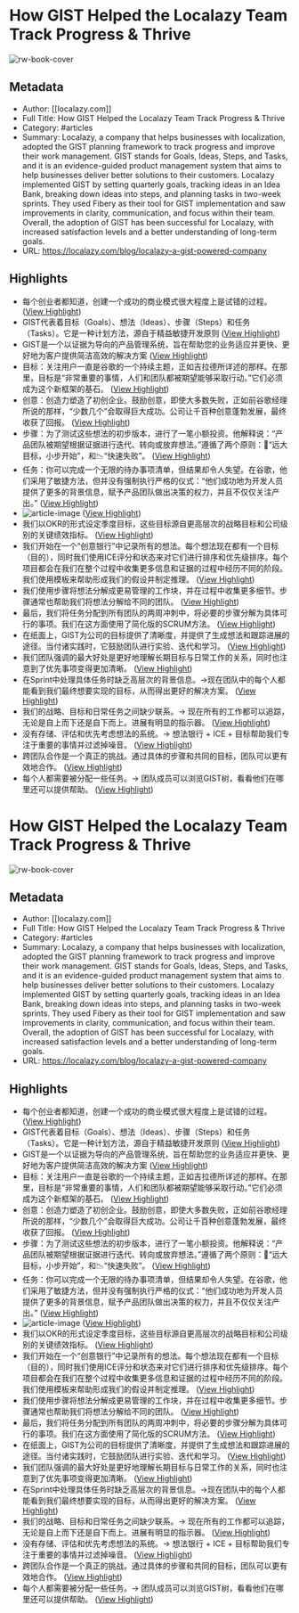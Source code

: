 # How GIST Helped the Localazy Team Track Progress & Thrive

![rw-book-cover](https://ghost.localazy.com/content/images/2023/09/GIST-introduction.png)

## Metadata
- Author: [[localazy.com]]
- Full Title: How GIST Helped the Localazy Team Track Progress & Thrive
- Category: #articles
- Summary: Localazy, a company that helps businesses with localization, adopted the GIST planning framework to track progress and improve their work management. GIST stands for Goals, Ideas, Steps, and Tasks, and it is an evidence-guided product management system that aims to help businesses deliver better solutions to their customers. Localazy implemented GIST by setting quarterly goals, tracking ideas in an Idea Bank, breaking down ideas into steps, and planning tasks in two-week sprints. They used Fibery as their tool for GIST implementation and saw improvements in clarity, communication, and focus within their team. Overall, the adoption of GIST has been successful for Localazy, with increased satisfaction levels and a better understanding of long-term goals.
- URL: https://localazy.com/blog/localazy-a-gist-powered-company

## Highlights
- 每个创业者都知道，创建一个成功的商业模式很大程度上是试错的过程。 ([View Highlight](https://read.readwise.io/read/01hdnmrtd80bat82e1k3fg524e))
- GIST代表着目标（Goals）、想法（Ideas）、步骤（Steps）和任务（Tasks）。它是一种计划方法，源自于精益敏捷开发原则 ([View Highlight](https://read.readwise.io/read/01hdnmznkg6k9dgmpvb14e21gf))
- GIST是一个以证据为导向的产品管理系统，旨在帮助您的业务适应并更快、更好地为客户提供简洁高效的解决方案 ([View Highlight](https://read.readwise.io/read/01hdnn061v1dnxchmq8mtheemm))
- 目标：关注用户一直是谷歌的一个持续主题，正如吉拉德所详述的那样。在那里，目标是“非常重要的事情，人们和团队都被期望能够采取行动。”它们必须成为这个新框架的基石。 ([View Highlight](https://read.readwise.io/read/01hdnn16p4wyrzy56f7ecc0j73))
- 创意：创造力塑造了初创企业。鼓励创意，即使大多数失败，正如前谷歌经理所说的那样，“少数几个”会取得巨大成功。公司让千百种创意蓬勃发展，最终收获了回报。 ([View Highlight](https://read.readwise.io/read/01hdnn1h4qc39p2cmdygz6t183))
- 步骤：为了测试这些想法的初步版本，进行了一笔小额投资。他解释说：“产品团队被期望根据证据进行迭代、转向或放弃想法。”遵循了两个原则：👣“远大目标，小步开始”，和📉“快速失败”。 ([View Highlight](https://read.readwise.io/read/01hdnn2466th6ss3qee74q84sj))
- 任务：你可以完成一个无限的待办事项清单，但结果却令人失望。在谷歌，他们采用了敏捷方法，但并没有强制执行严格的仪式：“他们成功地为开发人员提供了更多的背景信息，赋予产品团队做出决策的权力，并且不仅仅关注产出。” ([View Highlight](https://read.readwise.io/read/01hdnn2f93yss21m9c304e1hvv))
- ![article-image](https://localazy.com/_ipx/f_webp,q_85/https://ghost.localazy.com/content/images/2023/10/gist-framework-scheme.png) ([View Highlight](https://read.readwise.io/read/01hdnn3ase7nqp08s20q87nehc))
- 我们以OKR的形式设定季度目标，这些目标源自更高层次的战略目标和公司级别的关键绩效指标。 ([View Highlight](https://read.readwise.io/read/01hdnncgnhm3z6yxtbdc7jzpfw))
- 我们开始在一个“创意银行”中记录所有的想法。每个想法现在都有一个目标（目的），同时我们使用ICE评分和状态来对它们进行排序和优先级排序。每个项目都会在我们在整个过程中收集更多信息和证据的过程中经历不同的阶段。我们使用模板来帮助形成我们的假设并制定推理。 ([View Highlight](https://read.readwise.io/read/01hdnnd1hf3azta413ppzvn4cn))
- 我们使用步骤将想法分解成更易管理的工作块，并在过程中收集更多细节。步骤通常也帮助我们将想法分解给不同的团队。 ([View Highlight](https://read.readwise.io/read/01hdnne3b6phxvjkcdxdcx98a6))
- 最后，我们将任务分配到所有团队的两周冲刺中，将必要的步骤分解为具体可行的事项。我们在这方面使用了简化版的SCRUM方法。 ([View Highlight](https://read.readwise.io/read/01hdnnf00xd7hkqq89nbr7fxms))
- 在纸面上，GIST为公司的目标提供了清晰度，并提供了生成想法和跟踪进展的途径。当付诸实践时，它鼓励团队进行实验、迭代和学习。 ([View Highlight](https://read.readwise.io/read/01hdnp2cqqt6qsfrxsbr1avq0k))
- 我们团队强调的最大好处是更好地理解长期目标与日常工作的关系，同时也注意到了优先事项变得更加清晰。 ([View Highlight](https://read.readwise.io/read/01hdnp81rvf7q3m790v498ecpk))
- 在Sprint中处理具体任务时缺乏高层次的背景信息。→现在团队中的每个人都能看到我们最终想要实现的目标，从而得出更好的解决方案。 ([View Highlight](https://read.readwise.io/read/01hdnped7myp2022trmb4w672t))
- 我们的战略、目标和日常任务之间缺少联系。→ 现在所有的工作都可以追踪，无论是自上而下还是自下而上。进展有明显的指示器。 ([View Highlight](https://read.readwise.io/read/01hdnpdpjckb7dhq5fs1r0kkds))
- 没有存储、评估和优先考虑想法的系统。→ 想法银行 + ICE + 目标帮助我们专注于重要的事情并过滤掉噪音。 ([View Highlight](https://read.readwise.io/read/01hdnpe7m8ta1rnayt0kyp53jp))
- 跨团队合作是一个真正的挑战。通过具体的步骤和共同的目标，团队可以更有效地合作。 ([View Highlight](https://read.readwise.io/read/01hdnpq2qzx0cdbfqc0e8x06s8))
- 每个人都需要被分配一些任务。→ 团队成员可以浏览GIST树，看看他们在哪里还可以提供帮助。 ([View Highlight](https://read.readwise.io/read/01hdnprwm2v2z5age8wc69jmh8))
# How GIST Helped the Localazy Team Track Progress & Thrive

![rw-book-cover](https://ghost.localazy.com/content/images/2023/09/GIST-introduction.png)

## Metadata
- Author: [[localazy.com]]
- Full Title: How GIST Helped the Localazy Team Track Progress & Thrive
- Category: #articles
- Summary: Localazy, a company that helps businesses with localization, adopted the GIST planning framework to track progress and improve their work management. GIST stands for Goals, Ideas, Steps, and Tasks, and it is an evidence-guided product management system that aims to help businesses deliver better solutions to their customers. Localazy implemented GIST by setting quarterly goals, tracking ideas in an Idea Bank, breaking down ideas into steps, and planning tasks in two-week sprints. They used Fibery as their tool for GIST implementation and saw improvements in clarity, communication, and focus within their team. Overall, the adoption of GIST has been successful for Localazy, with increased satisfaction levels and a better understanding of long-term goals.
- URL: https://localazy.com/blog/localazy-a-gist-powered-company

## Highlights
- 每个创业者都知道，创建一个成功的商业模式很大程度上是试错的过程。 ([View Highlight](https://read.readwise.io/read/01hdnmrtd80bat82e1k3fg524e))
- GIST代表着目标（Goals）、想法（Ideas）、步骤（Steps）和任务（Tasks）。它是一种计划方法，源自于精益敏捷开发原则 ([View Highlight](https://read.readwise.io/read/01hdnmznkg6k9dgmpvb14e21gf))
- GIST是一个以证据为导向的产品管理系统，旨在帮助您的业务适应并更快、更好地为客户提供简洁高效的解决方案 ([View Highlight](https://read.readwise.io/read/01hdnn061v1dnxchmq8mtheemm))
- 目标：关注用户一直是谷歌的一个持续主题，正如吉拉德所详述的那样。在那里，目标是“非常重要的事情，人们和团队都被期望能够采取行动。”它们必须成为这个新框架的基石。 ([View Highlight](https://read.readwise.io/read/01hdnn16p4wyrzy56f7ecc0j73))
- 创意：创造力塑造了初创企业。鼓励创意，即使大多数失败，正如前谷歌经理所说的那样，“少数几个”会取得巨大成功。公司让千百种创意蓬勃发展，最终收获了回报。 ([View Highlight](https://read.readwise.io/read/01hdnn1h4qc39p2cmdygz6t183))
- 步骤：为了测试这些想法的初步版本，进行了一笔小额投资。他解释说：“产品团队被期望根据证据进行迭代、转向或放弃想法。”遵循了两个原则：👣“远大目标，小步开始”，和📉“快速失败”。 ([View Highlight](https://read.readwise.io/read/01hdnn2466th6ss3qee74q84sj))
- 任务：你可以完成一个无限的待办事项清单，但结果却令人失望。在谷歌，他们采用了敏捷方法，但并没有强制执行严格的仪式：“他们成功地为开发人员提供了更多的背景信息，赋予产品团队做出决策的权力，并且不仅仅关注产出。” ([View Highlight](https://read.readwise.io/read/01hdnn2f93yss21m9c304e1hvv))
- ![article-image](https://localazy.com/_ipx/f_webp,q_85/https://ghost.localazy.com/content/images/2023/10/gist-framework-scheme.png) ([View Highlight](https://read.readwise.io/read/01hdnn3ase7nqp08s20q87nehc))
- 我们以OKR的形式设定季度目标，这些目标源自更高层次的战略目标和公司级别的关键绩效指标。 ([View Highlight](https://read.readwise.io/read/01hdnncgnhm3z6yxtbdc7jzpfw))
- 我们开始在一个“创意银行”中记录所有的想法。每个想法现在都有一个目标（目的），同时我们使用ICE评分和状态来对它们进行排序和优先级排序。每个项目都会在我们在整个过程中收集更多信息和证据的过程中经历不同的阶段。我们使用模板来帮助形成我们的假设并制定推理。 ([View Highlight](https://read.readwise.io/read/01hdnnd1hf3azta413ppzvn4cn))
- 我们使用步骤将想法分解成更易管理的工作块，并在过程中收集更多细节。步骤通常也帮助我们将想法分解给不同的团队。 ([View Highlight](https://read.readwise.io/read/01hdnne3b6phxvjkcdxdcx98a6))
- 最后，我们将任务分配到所有团队的两周冲刺中，将必要的步骤分解为具体可行的事项。我们在这方面使用了简化版的SCRUM方法。 ([View Highlight](https://read.readwise.io/read/01hdnnf00xd7hkqq89nbr7fxms))
- 在纸面上，GIST为公司的目标提供了清晰度，并提供了生成想法和跟踪进展的途径。当付诸实践时，它鼓励团队进行实验、迭代和学习。 ([View Highlight](https://read.readwise.io/read/01hdnp2cqqt6qsfrxsbr1avq0k))
- 我们团队强调的最大好处是更好地理解长期目标与日常工作的关系，同时也注意到了优先事项变得更加清晰。 ([View Highlight](https://read.readwise.io/read/01hdnp81rvf7q3m790v498ecpk))
- 在Sprint中处理具体任务时缺乏高层次的背景信息。→现在团队中的每个人都能看到我们最终想要实现的目标，从而得出更好的解决方案。 ([View Highlight](https://read.readwise.io/read/01hdnped7myp2022trmb4w672t))
- 我们的战略、目标和日常任务之间缺少联系。→ 现在所有的工作都可以追踪，无论是自上而下还是自下而上。进展有明显的指示器。 ([View Highlight](https://read.readwise.io/read/01hdnpdpjckb7dhq5fs1r0kkds))
- 没有存储、评估和优先考虑想法的系统。→ 想法银行 + ICE + 目标帮助我们专注于重要的事情并过滤掉噪音。 ([View Highlight](https://read.readwise.io/read/01hdnpe7m8ta1rnayt0kyp53jp))
- 跨团队合作是一个真正的挑战。通过具体的步骤和共同的目标，团队可以更有效地合作。 ([View Highlight](https://read.readwise.io/read/01hdnpq2qzx0cdbfqc0e8x06s8))
- 每个人都需要被分配一些任务。→ 团队成员可以浏览GIST树，看看他们在哪里还可以提供帮助。 ([View Highlight](https://read.readwise.io/read/01hdnprwm2v2z5age8wc69jmh8))
